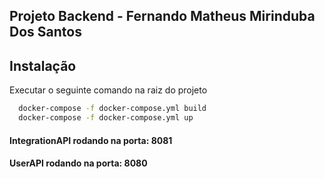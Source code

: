 ## Projeto Backend - Fernando Matheus Mirinduba Dos Santos


## Instalação

Executar o seguinte comando na raiz do projeto

```bash
  docker-compose -f docker-compose.yml build
  docker-compose -f docker-compose.yml up
```

#### IntegrationAPI rodando na porta: 8081
#### UserAPI rodando na porta: 8080